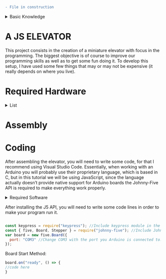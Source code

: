 ```diff
- File in construction
```
<details><summary> Basic Knowledge</summary>
<p>
  
It is recommend having at least basic knowledge in JavaScript or any other programing language before taking this tutorial.

Used methods:

- Api’s
- Variables
- Functions
- Objects
- Methods
- Data Types
- Arrow functions
- Conditionals and ternaries

</p>
</details>

# A JS ELEVATOR

This project consists in the creation of a miniature elevator with focus in the programming. The biggest objective is of course to improve our programming skills as well as to get some fun doing it.
To develop this setup, I have used some few things that may or may not be expensive (it really depends on where you live).

# Required Hardware

<details><summary>List</summary>
<p>

- Arduino UNO board.
- Relay board
- Power Supply
- switching power supply
- Stepper Motor
- Pololu A4988 driver
- Stepper Motor Driver Expansion Board
- Timing Pulley
- Timing Pulley Belt
- Some carboard boxes or plywood
- Multimeter
- Soldering iron

</p>
</details>

# Assembly

# Coding
After assembling the elevator, you will need to write some code, for that I recommend using Visual Studio Code.
Essentially, when working with an Arduino you will probably use their proprietary language, which is based in C, but in this tutorial we will be using JavaScript, since the language actually doesn’t provide native support for Arduino boards the Johnny-Five API is required to make everything work properly.
<details><summary>Required Software</summary>
<p>
  
- Visual Studio Code [Click-Me](https://code.visualstudio.com/)
- NODE.JS [Click-Me](https://nodejs.org/en/download/)
-	Johnny-Five API [Click-Me](https://github.com/rwaldron/johnny-five/wiki/Getting-Started)
- KeyPress [Click-Me](https://www.npmjs.com/package/keypress)
  
</p>
</details>


After installing the J5 API, you will need to write some code lines in order to make your program run it.
```javascript

const keypress = require("keypress"); //Include keypress module in the object.
const { five, Board, Stepper } = require("johnny-five"); //Include Johnny-Five module in the object.
var board = new five.Board({
  port: "COM3" //Change COM3 with the port you Arduino is connected to.
});

```

Board Start Method:
```javascript
board.on("ready", () => {
//code here
}
```







